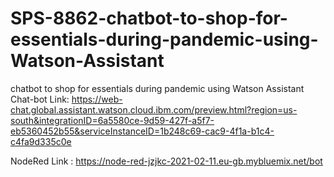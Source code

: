 # SPS-8862-chatbot-to-shop-for-essentials-during-pandemic-using-Watson-Assistant
chatbot to shop for essentials during pandemic using Watson Assistant
Chat-bot Link:
https://web-chat.global.assistant.watson.cloud.ibm.com/preview.html?region=us-south&integrationID=6a5580ce-9d59-427f-a5f7-eb5360452b55&serviceInstanceID=1b248c69-cac9-4f1a-b1c4-c4fa9d335c0e

NodeRed Link :
https://node-red-jzjkc-2021-02-11.eu-gb.mybluemix.net/bot
